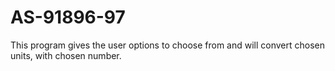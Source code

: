 # AS-91896-97
This program gives the user options to choose from and will convert chosen units, with chosen number.
